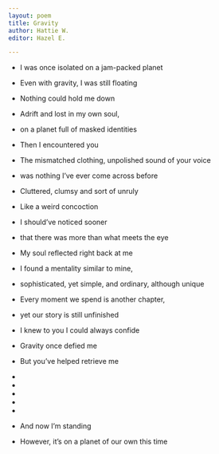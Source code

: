 ```yaml
---
layout: poem
title: Gravity
author: Hattie W.
editor: Hazel E.

---
```

* I was once isolated on a jam-packed planet
* Even with gravity, I was still floating
* Nothing could hold me down
* Adrift and lost in my own soul,
* on a planet full of masked identities
* Then I encountered you
* The mismatched clothing, unpolished sound of your voice
* was nothing I’ve ever come across before
* Cluttered, clumsy and sort of unruly
* Like a weird concoction
* I should’ve noticed sooner
* that there was more than what meets the eye
* My soul reflected right back at me
* I found a mentality similar to mine,
* sophisticated, yet simple, and ordinary, although unique
* Every moment we spend is another chapter,
* yet our story is still unfinished
* I knew to you I could always confide
* Gravity once defied me
* But you’ve helped retrieve me

* 
* 
* 
* 
*  

* And now I’m standing
* However, it’s on a planet of our own this time